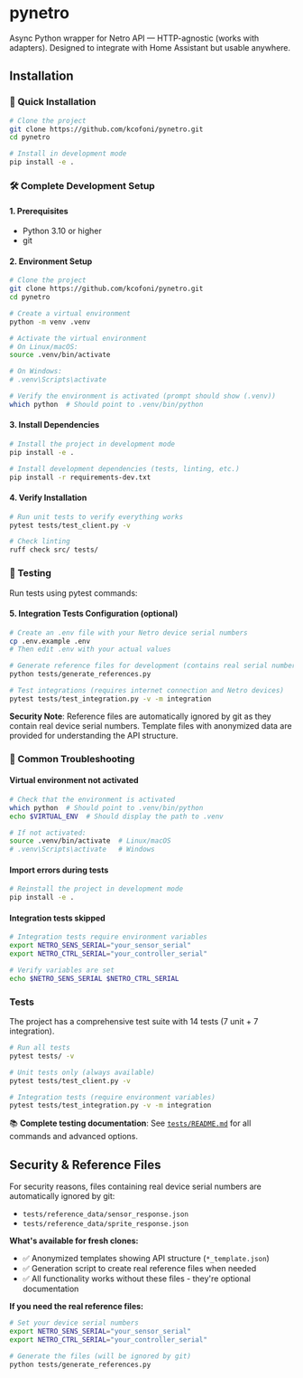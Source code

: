 # pynetro

Async Python wrapper for Netro API — HTTP-agnostic (works with adapters).
Designed to integrate with Home Assistant but usable anywhere.

## Installation

### 🚀 Quick Installation

```bash
# Clone the project
git clone https://github.com/kcofoni/pynetro.git
cd pynetro

# Install in development mode
pip install -e .
```

### 🛠️ Complete Development Setup

#### 1. Prerequisites
- Python 3.10 or higher
- git

#### 2. Environment Setup

```bash
# Clone the project
git clone https://github.com/kcofoni/pynetro.git
cd pynetro

# Create a virtual environment
python -m venv .venv

# Activate the virtual environment
# On Linux/macOS:
source .venv/bin/activate

# On Windows:
# .venv\Scripts\activate

# Verify the environment is activated (prompt should show (.venv))
which python  # Should point to .venv/bin/python
```

#### 3. Install Dependencies

```bash
# Install the project in development mode
pip install -e .

# Install development dependencies (tests, linting, etc.)
pip install -r requirements-dev.txt
```

#### 4. Verify Installation

```bash
# Run unit tests to verify everything works
pytest tests/test_client.py -v

# Check linting
ruff check src/ tests/
```

### 🧪 Testing

Run tests using pytest commands:

#### 5. Integration Tests Configuration (optional)

```bash
# Create an .env file with your Netro device serial numbers
cp .env.example .env
# Then edit .env with your actual values

# Generate reference files for development (contains real serial numbers, ignored by git)
python tests/generate_references.py

# Test integrations (requires internet connection and Netro devices)
pytest tests/test_integration.py -v -m integration
```

**Security Note**: Reference files are automatically ignored by git as they contain real device serial numbers. Template files with anonymized data are provided for understanding the API structure.

### 🔧 Common Troubleshooting

#### Virtual environment not activated
```bash
# Check that the environment is activated
which python  # Should point to .venv/bin/python
echo $VIRTUAL_ENV  # Should display the path to .venv

# If not activated:
source .venv/bin/activate  # Linux/macOS
# .venv\Scripts\activate   # Windows
```

#### Import errors during tests
```bash
# Reinstall the project in development mode
pip install -e .
```

#### Integration tests skipped
```bash
# Integration tests require environment variables
export NETRO_SENS_SERIAL="your_sensor_serial"
export NETRO_CTRL_SERIAL="your_controller_serial"

# Verify variables are set
echo $NETRO_SENS_SERIAL $NETRO_CTRL_SERIAL
```

### Tests

The project has a comprehensive test suite with 14 tests (7 unit + 7 integration).

```bash
# Run all tests
pytest tests/ -v

# Unit tests only (always available)
pytest tests/test_client.py -v

# Integration tests (require environment variables)
pytest tests/test_integration.py -v -m integration
```

📚 **Complete testing documentation**: See [`tests/README.md`](tests/README.md) for all commands and advanced options.

## Security & Reference Files

For security reasons, files containing real device serial numbers are automatically ignored by git:
- `tests/reference_data/sensor_response.json` 
- `tests/reference_data/sprite_response.json`

**What's available for fresh clones:**
- ✅ Anonymized templates showing API structure (`*_template.json`)
- ✅ Generation script to create real reference files when needed
- ✅ All functionality works without these files - they're optional documentation

**If you need the real reference files:**
```bash
# Set your device serial numbers
export NETRO_SENS_SERIAL="your_sensor_serial" 
export NETRO_CTRL_SERIAL="your_controller_serial"

# Generate the files (will be ignored by git)
python tests/generate_references.py
```
